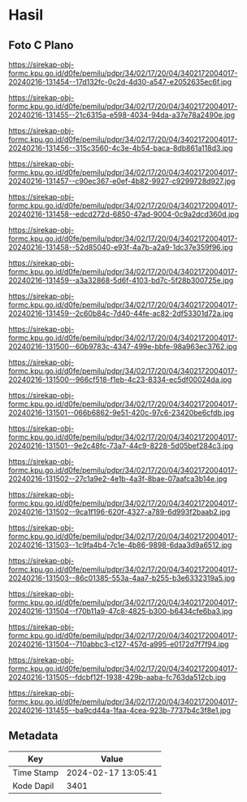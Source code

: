 # Hasil

## Foto C Plano

https://sirekap-obj-formc.kpu.go.id/d0fe/pemilu/pdpr/34/02/17/20/04/3402172004017-20240216-131454--17d132fc-0c2d-4d30-a547-e2052635ec6f.jpg

https://sirekap-obj-formc.kpu.go.id/d0fe/pemilu/pdpr/34/02/17/20/04/3402172004017-20240216-131455--21c6315a-e598-4034-94da-a37e78a2490e.jpg

https://sirekap-obj-formc.kpu.go.id/d0fe/pemilu/pdpr/34/02/17/20/04/3402172004017-20240216-131456--315c3560-4c3e-4b54-baca-8db861a118d3.jpg

https://sirekap-obj-formc.kpu.go.id/d0fe/pemilu/pdpr/34/02/17/20/04/3402172004017-20240216-131457--c90ec367-e0ef-4b82-9927-c9299728d927.jpg

https://sirekap-obj-formc.kpu.go.id/d0fe/pemilu/pdpr/34/02/17/20/04/3402172004017-20240216-131458--edcd272d-6850-47ad-9004-0c9a2dcd360d.jpg

https://sirekap-obj-formc.kpu.go.id/d0fe/pemilu/pdpr/34/02/17/20/04/3402172004017-20240216-131458--52d85040-e93f-4a7b-a2a9-1dc37e359f96.jpg

https://sirekap-obj-formc.kpu.go.id/d0fe/pemilu/pdpr/34/02/17/20/04/3402172004017-20240216-131459--a3a32868-5d6f-4103-bd7c-5f28b300725e.jpg

https://sirekap-obj-formc.kpu.go.id/d0fe/pemilu/pdpr/34/02/17/20/04/3402172004017-20240216-131459--2c60b84c-7d40-44fe-ac82-2df53301d72a.jpg

https://sirekap-obj-formc.kpu.go.id/d0fe/pemilu/pdpr/34/02/17/20/04/3402172004017-20240216-131500--60b9783c-4347-499e-bbfe-98a963ec3762.jpg

https://sirekap-obj-formc.kpu.go.id/d0fe/pemilu/pdpr/34/02/17/20/04/3402172004017-20240216-131500--966cf518-f1eb-4c23-8334-ec5df00024da.jpg

https://sirekap-obj-formc.kpu.go.id/d0fe/pemilu/pdpr/34/02/17/20/04/3402172004017-20240216-131501--066b6862-9e51-420c-97c6-23420be6cfdb.jpg

https://sirekap-obj-formc.kpu.go.id/d0fe/pemilu/pdpr/34/02/17/20/04/3402172004017-20240216-131501--9e2c48fc-73a7-44c9-8228-5d05bef284c3.jpg

https://sirekap-obj-formc.kpu.go.id/d0fe/pemilu/pdpr/34/02/17/20/04/3402172004017-20240216-131502--27c1a9e2-4e1b-4a3f-8bae-07aafca3b14e.jpg

https://sirekap-obj-formc.kpu.go.id/d0fe/pemilu/pdpr/34/02/17/20/04/3402172004017-20240216-131502--9ca1f196-620f-4327-a789-6d993f2baab2.jpg

https://sirekap-obj-formc.kpu.go.id/d0fe/pemilu/pdpr/34/02/17/20/04/3402172004017-20240216-131503--1c9fa4b4-7c1e-4b86-9898-6daa3d9a6512.jpg

https://sirekap-obj-formc.kpu.go.id/d0fe/pemilu/pdpr/34/02/17/20/04/3402172004017-20240216-131503--86c01385-553a-4aa7-b255-b3e6332319a5.jpg

https://sirekap-obj-formc.kpu.go.id/d0fe/pemilu/pdpr/34/02/17/20/04/3402172004017-20240216-131504--f70b11a9-47c8-4825-b300-b6434cfe6ba3.jpg

https://sirekap-obj-formc.kpu.go.id/d0fe/pemilu/pdpr/34/02/17/20/04/3402172004017-20240216-131504--710abbc3-c127-457d-a995-e0172d7f7f94.jpg

https://sirekap-obj-formc.kpu.go.id/d0fe/pemilu/pdpr/34/02/17/20/04/3402172004017-20240216-131505--fdcbf12f-1938-429b-aaba-fc763da512cb.jpg

https://sirekap-obj-formc.kpu.go.id/d0fe/pemilu/pdpr/34/02/17/20/04/3402172004017-20240216-131455--ba9cd44a-1faa-4cea-923b-7737b4c3f8e1.jpg


## Metadata

| Key        | Value               |
| ---------- | ------------------- |
| Time Stamp | 2024-02-17 13:05:41 |
| Kode Dapil | 3401                |



